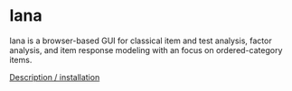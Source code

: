 Iana
====

Iana is a browser-based GUI for classical item and test analysis, factor analysis, and item response modeling with an focus on ordered-category items.

[Description / installation](https://github.com/mihock/iana/blob/master/inst/iana-shiny/help.md)
